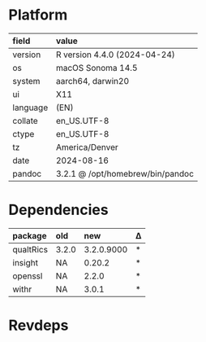 # Platform

|field    |value                            |
|:--------|:--------------------------------|
|version  |R version 4.4.0 (2024-04-24)     |
|os       |macOS Sonoma 14.5                |
|system   |aarch64, darwin20                |
|ui       |X11                              |
|language |(EN)                             |
|collate  |en_US.UTF-8                      |
|ctype    |en_US.UTF-8                      |
|tz       |America/Denver                   |
|date     |2024-08-16                       |
|pandoc   |3.2.1 @ /opt/homebrew/bin/pandoc |

# Dependencies

|package   |old   |new        |Δ  |
|:---------|:-----|:----------|:--|
|qualtRics |3.2.0 |3.2.0.9000 |*  |
|insight   |NA    |0.20.2     |*  |
|openssl   |NA    |2.2.0      |*  |
|withr     |NA    |3.0.1      |*  |

# Revdeps

